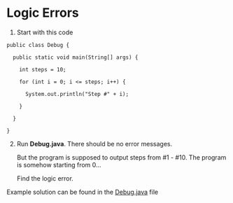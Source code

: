 # Logic Errors

1. Start with this code

```
public class Debug {

  public static void main(String[] args) {
    
    int steps = 10;
    
    for (int i = 0; i <= steps; i++) {
      
      System.out.println("Step #" + i);
      
    }
    
  }
  
}
```

2. Run **Debug.java**. There should be no error messages.

	But the program is supposed to output steps from #1 - #10. The program is somehow starting from 0…

	Find the logic error.

Example solution can be found in the [Debug.java](https://github.com/keldavis/Java-Practice/blob/master/Foundations/10.%20Debugging/Logic%20Errors/Debug.java) file
